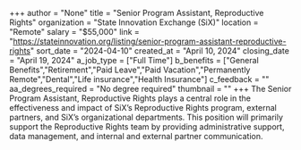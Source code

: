 +++
author = "None"
title = "Senior Program Assistant, Reproductive Rights"
organization = "State Innovation Exchange (SiX)"
location = "Remote"
salary = "$55,000"
link = "https://stateinnovation.org/listing/senior-program-assistant-reproductive-rights"
sort_date = "2024-04-10"
created_at = "April 10, 2024"
closing_date = "April 19, 2024"
a_job_type = ["Full Time"]
b_benefits = ["General Benefits","Retirement","Paid Leave","Paid Vacation","Permanently Remote","Dental","Life insurance","Health Insurance"]
c_feedback = ""
aa_degrees_required = "No degree required"
thumbnail = ""
+++
The Senior Program Assistant, Reproductive Rights plays a central role in the effectiveness and impact of SiX’s Reproductive Rights program, external partners, and SiX’s organizational departments.  This position will primarily support the Reproductive Rights team by providing administrative support, data management, and internal and external partner communication. 